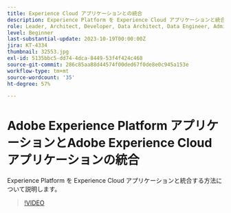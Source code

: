 ```yaml
---
title: Experience Cloud アプリケーションとの統合
description: Experience Platform を Experience Cloud アプリケーションと統合する方法について説明します。
role: Leader, Architect, Developer, Data Architect, Data Engineer, Admin, User
level: Beginner
last-substantial-update: 2023-10-19T00:00:00Z
jira: KT-4334
thumbnail: 32553.jpg
exl-id: 5135bbc5-dd74-4dca-8449-53f4f424c468
source-git-commit: 286c85aa88d44574f00ded67f0de8e0c945a153e
workflow-type: tm+mt
source-wordcount: '35'
ht-degree: 57%

---
```


# Adobe Experience Platform アプリケーションとAdobe Experience Cloud アプリケーションの統合

Experience Platform を Experience Cloud アプリケーションと統合する方法について説明します。

>[!VIDEO](https://video.tv.adobe.com/v/3430392?learn=on&enablevpops&captions=jpn)


